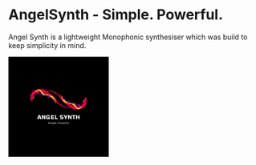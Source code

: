 # AngelSynth - Simple. Powerful.

Angel Synth is a lightweight Monophonic synthesiser which was build to keep simplicity in mind.

<img src="https://github.com/shutstart/angelSynth/blob/master/Source/Angel%20Synth.png" alt="Logo" width="200"/>

